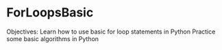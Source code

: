 # ForLoopsBasic
Objectives: Learn how to use basic for loop statements in Python Practice some basic algorithms in Python
